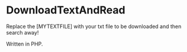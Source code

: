 # DownloadTextAndRead

Replace the [MYTEXTFILE] with your txt file to be downloaded and then search away!

Written in PHP.
